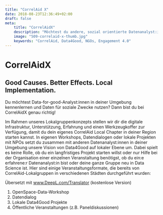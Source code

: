 ```yaml
---
title: "CorrelAid X"
date: 2018-08-23T12:36:49+02:00
draft: false
meta:
    title: "CorrelAidX"
    description: "Möchtest du andere, sozial orientierte Datenanalyst:innen in deiner Nähe kennenlernen? Dann bist du bei CorrelAidX ganz richtig."
    image: "509-correlaid-x-thumb.jpg"
    keywords: "CorrelAid, Data4Good, NGOs, Engagement 4.0"
---
```


# CorrelAidX
## Good Causes. Better Effects. Local Implementation.

Du möchtest Data-for-good-Analyst:innen in deiner Umgebung kennenlernen und Daten für soziale Zwecke nutzen? Dann bist du bei CorrelAidX genau richtig!

Im Rahmen unseres Lokalgruppenkonzepts stellen wir dir die digitale Infrastruktur, Unterstützung, Erfahrung und einen Werkzeugkoffer zur Verfügung, damit du dein eigenes CorrelAid Local Chapter in deiner Region starten kannst. In eigenen Workshops, Datendialogen oder lokale Projekten mit NPOs setzt du zusammen mit anderen Datenanalyst:innen in deiner Umgebung unsere Vision von Data4Good auf lokaler Ebene um. Dabei spielt es keine Rolle, ob du ein langfristiges Projekt starten willst oder nur Hilfe bei der Organisation einer einzelnen Veranstaltung benötigst, ob du ein:e erfahrene:r Datenanalyst:in bist oder deine ganze Gruppe neu in Data Science ist. Hier sind einige Veranstaltungsformate, die bereits von CorrelAid-Lokalgruppen in verschiedenen Städten durchgeführt wurden:

Übersetzt mit www.DeepL.com/Translator (kostenlose Version)
1. OpenSpace-Data-Workshop
2. Datendialog
3. Lokale Data4Good Projekte
4. Öffentliche Veranstaltungen (z.B. Paneldiskussionen)


